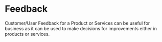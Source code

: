 <!-- add-breadcrumbs -->
# Feedback

Customer/User Feedback for a Product or Services can be useful for business as it can be used to make decisions for improvements either in products or services.

